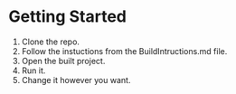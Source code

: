 # Getting Started

1. Clone the repo.
2. Follow the instuctions from the BuildIntructions.md file.
3. Open the built project.
4. Run it.
5. Change it however you want.
